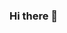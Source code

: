 ### Hi there 👋

<!--
**yuribigon/yuribigon** is a ✨ _special_ ✨ repository because its `README.md` (this file) appears on your GitHub profile.

Here are some ideas to get you started:

- 🔭 I’m currently working on ...
- 🌱 I’m currently learning ...
- 👯 I’m looking to collaborate on ...
- 🤔 I’m looking for help with ...
- 💬 Ask me about ...
- 📫 How to reach me: ...
- 😄 Pronouns: ...
- ⚡ Fun fact: ...

- 😄 Olá, eu sou Yuri Bigon
- Meus hobbies - games e futebol
- Formação - Pós em Gestão de Pessoas - Dev Full Stack em andamento
- Experiências profissionais - responsável por área administrativa e recursos humanos
- Linguagem de Programação favorita - JS
- O que está estudando atualmente - HTML, CSS e JS
-->
